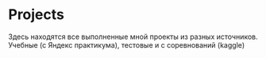 # Projects
Здесь находятся все выполненные мной проекты из разных источников. Учебные (с Яндекс практикума), тестовые и с соревнований (kaggle)
